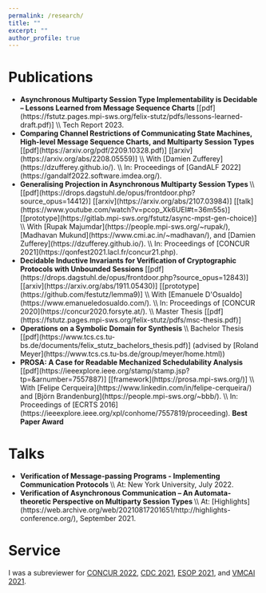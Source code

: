 ```yaml
---
permalink: /research/
title: ""
excerpt: ""
author_profile: true
---
```



# Publications 

- <strong> 
  Asynchronous Multiparty Session Type Implementability is Decidable – Lessons Learned from Message Sequence Charts
  </strong>
  <span class="bluelinks">
  [[pdf](https://fstutz.pages.mpi-sws.org/felix-stutz/pdfs/lessons-learned-draft.pdf)]
  </span>
  \\
  Tech Report 2023.

- <strong> 
  Comparing Channel Restrictions of Communicating State Machines, <nobr>High-level Message Sequence Charts,</nobr> and Multiparty Session Types
  </strong>
  <span class="bluelinks">
  [[pdf](https://arxiv.org/pdf/2209.10328.pdf)]
  [[arxiv](https://arxiv.org/abs/2208.05559)]
  </span>
  \\
  <span class="authorlinks">
  With [<font color="">Damien Zufferey</font>](https://dzufferey.github.io/).
  </span>
  \\
  In: Proceedings of [GandALF 2022](https://gandalf2022.software.imdea.org/).

- <strong> 
  Generalising Projection in Asynchronous Multiparty Session Types
  </strong>
  \\
  <span class="bluelinks">
  [[pdf](https://drops.dagstuhl.de/opus/frontdoor.php?source_opus=14412)]
  [[arxiv](https://arxiv.org/abs/2107.03984)]
  [[talk](https://www.youtube.com/watch?v=pcop_Xk6UEI#t=36m55s)]
  [[prototype](https://gitlab.mpi-sws.org/fstutz/async-mpst-gen-choice)]
  </span>
  \\
  With 
  <span class="authorlinks">
  [Rupak Majumdar](https://people.mpi-sws.org/~rupak/),
  [Madhavan Mukund](https://www.cmi.ac.in/~madhavan/), and
  [Damien Zufferey](https://dzufferey.github.io/).
  </span>
  \\
  In: Proceedings of [CONCUR 2021](https://qonfest2021.lacl.fr/concur21.php).

- <strong> 
  Decidable Inductive Invariants for Verification of Cryptographic Protocols <nobr> with Unbounded Sessions </nobr>
  </strong>
  <span class="bluelinks">
  [[pdf](https://drops.dagstuhl.de/opus/frontdoor.php?source_opus=12843)]
  [[arxiv](https://arxiv.org/abs/1911.05430)]
  [[prototype](https://github.com/festutz/lemma9)]
  </span>
  \\
  With 
  <span class="authorlinks">
  [Emanuele D'Osualdo](https://www.emanueledosualdo.com/).
  </span>
  \\
  In: Proceedings of [CONCUR 2020](https://concur2020.forsyte.at/).
  \\
  Master Thesis
  <span class="bluelinks">
  [[pdf](https://fstutz.pages.mpi-sws.org/felix-stutz/pdfs/msc-thesis.pdf)]
  </span>

- <strong>
  Operations on a Symbolic Domain for Synthesis
  </strong> 
  \\
  Bachelor Thesis 
  <span class="bluelinks">
  [[pdf](https://www.tcs.cs.tu-bs.de/documents/felix_stutz_bachelors_thesis.pdf)]
  </span>
  <span class="authorlinks">
  (advised by [Roland Meyer](https://www.tcs.cs.tu-bs.de/group/meyer/home.html))
  </span>

- <strong> 
  PROSA: A Case for Readable Mechanized Schedulability Analysis 
  </strong> 
  <span class="bluelinks">
  [[pdf](https://ieeexplore.ieee.org/stamp/stamp.jsp?tp=&arnumber=7557887)]
  [[framework](https://prosa.mpi-sws.org/)]
  </span>
  \\
  <span class="authorlinks">
  With [Felipe Cerqueira](https://www.linkedin.com/in/felipe-cerqueira/) and 
  [Björn Brandenburg](https://people.mpi-sws.org/~bbb/). 
  </span>
  \\
  In: Proceedings of [ECRTS 2016](https://ieeexplore.ieee.org/xpl/conhome/7557819/proceeding). 
  <strong> Best Paper Award </strong> 


# Talks

- <strong>
  Verification of Message-passing Programs - Implementing Communication Protocols 
  </strong>
  \\
  At: New York University, July 2022.
- <strong>
  Verification of Asynchronous Communication – An Automata-theoretic Perspective on Multiparty Session Types
  </strong>
  \\
  At: [Highlights](https://web.archive.org/web/20210817201651/http://highlights-conference.org/), September 2021.


# Service

I was a subreviewer for
[CONCUR 2022](https://concur2022.mimuw.edu.pl/), 
[CDC 2021](https://2021.ieeecdc.org/), 
[ESOP 2021](https://etaps.org/2021/esop), 
and 
[VMCAI 2021](https://popl21.sigplan.org/home/VMCAI-2021).

